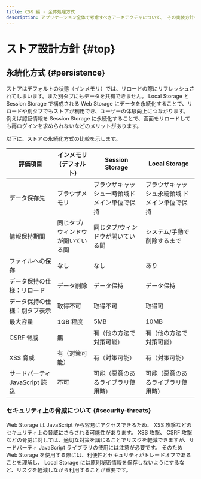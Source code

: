 ```yaml
---
title: CSR 編 - 全体処理方式
description: アプリケーション全体で考慮すべきアーキテクチャについて、 その実装方針を説明します。
---
```


# ストア設計方針 {#top}

## 永続化方式 {#persistence}

ストアはデフォルトの状態（インメモリ）では、リロードの際にリフレッシュされてしまいます。また別タブにもデータを共有できません。
Local Storage と Session Storage で構成される Web Storage にデータを永続化することで、リロードや別タブでもストアが利用でき、ユーザーの体験向上につながります。
例えば認証情報を Session Storage に永続化することで、画面をリロードしても再ログインを求められないなどのメリットがあります。

以下に、ストアの永続化方式の比較を示します。

<!-- textlint-disable @textlint-ja/no-synonyms -->

|            評価項目            |      インメモリ(デフォルト)       |               Session Storage                |                 Local Storage                 |
| ------------------------------ | --------------------------------- | -------------------------------------------- | --------------------------------------------- |
| データ保存先                   | ブラウザメモリ                    | ブラウザキャッシュ一時領域ドメイン単位で保持 | ブラウザキャッシュ永続領域 ドメイン単位で保持 |
| 情報保持期間                   | 同じタブ/ウィンドウが開いている間 | 同じタブ/ウィンドウが開いている間            | システム/手動で削除するまで                   |
| ファイルへの保存               | なし                              | なし                                         | あり                                          |
| データ保持の仕様：リロード     | データ削除                        | データ保持                                   | データ保持                                    |
| データ保持の仕様：別タブ表示   | 取得不可                          | 取得不可                                     | 取得可                                        |
| 最大容量                       | 1GB 程度                          | 5MB                                          | 10MB                                          |
| CSRF 脅威                      | 無                                | 有（他の方法で対策可能）                     | 有（他の方法で対策可能）                      |
| XSS 脅威                       | 有（対策可能）                    | 有（対策可能）                               | 有（対策可能）                                |
| サードパーティ JavaScript 読込 | 不可                              | 可能（悪意のあるライブラリ使用時）           | 可能（悪意のあるライブラリ使用時）            |

<!-- textlint-enable @textlint-ja/no-synonyms -->

### セキュリティ上の脅威について {#security-threats}

Web Storage は JavaScript から容易にアクセスできるため、 XSS 攻撃などのセキュリティ上の脅威にさらされる可能性があります。
XSS 攻撃、 CSRF 攻撃などの脅威に対しては、適切な対策を講じることでリスクを軽減できますが、サードパーティ JavaScript ライブラリの使用には注意が必要です。
そのため Web Storage を使用する際には、利便性とセキュリティがトレードオフであることを理解し、 Local Storage には原則秘密情報を保存しないようにするなど、リスクを軽減しながら利用することが重要です。
